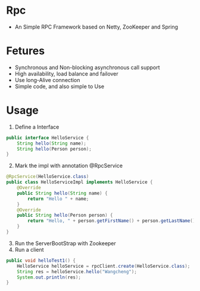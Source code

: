 # Rpc
- An Simple RPC Framework based on Netty, ZooKeeper and Spring

# Fetures
- Synchronous and Non-blocking asynchronous call support
- High availability, load balance and failover
- Use long-Alive connection
- Simple code, and also simple to Use

# Usage
1. Define a Interface
```java
public interface HelloService {
    String hello(String name);
    String hello(Person person);
}
```

2. Mark the impl with annotation @RpcService
```java
@RpcService(HelloService.class)
public class HelloServiceImpl implements HelloService {
    @Override
    public String hello(String name) {
        return "Hello " + name;
    }
    @Override
    public String hello(Person person) {
        return "Hello, " + person.getFirstName() + person.getLastName();
    }
}
```

3. Run the ServerBootStrap with Zookeeper
4. Run a client
```java
public void helloTest1() {
    HelloService helloService = rpcClient.create(HelloService.class);
    String res = helloService.hello("Wangcheng");
    System.out.println(res);
}
```

